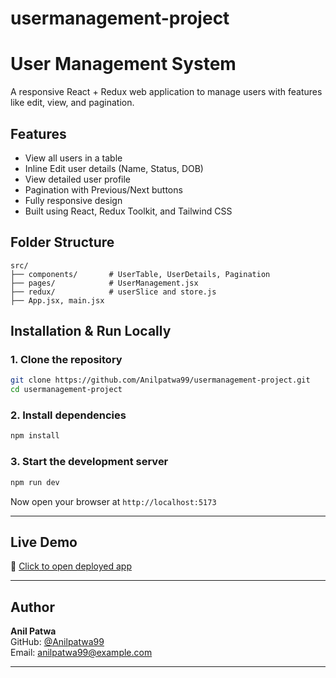 # usermanagement-project

#  User Management System

A responsive React + Redux web application to manage users with features like edit, view, and pagination.

##  Features

-  View all users in a table
-  Inline Edit user details (Name, Status, DOB)
-  View detailed user profile
-  Pagination with Previous/Next buttons
-  Fully responsive design
-  Built using React, Redux Toolkit, and Tailwind CSS

##  Folder Structure

```
src/
├── components/       # UserTable, UserDetails, Pagination
├── pages/            # UserManagement.jsx
├── redux/            # userSlice and store.js
├── App.jsx, main.jsx
```

##  Installation & Run Locally

### 1. Clone the repository
```bash
git clone https://github.com/Anilpatwa99/usermanagement-project.git
cd usermanagement-project
```

### 2. Install dependencies
```bash
npm install
```

### 3. Start the development server
```bash
npm run dev
```

Now open your browser at `http://localhost:5173`

---

##  Live Demo

🔗 [Click to open deployed app](https://your-vercel-link.vercel.app)

---



##  Author

**Anil Patwa**  
GitHub: [@Anilpatwa99](https://github.com/Anilpatwa99)  
Email: anilpatwa99@example.com

---

